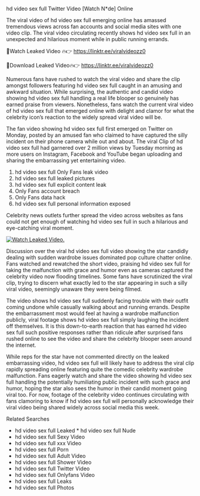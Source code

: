 ﻿hd video sex full Twitter Video [Watch N*de] Online

The viral video of ﻿hd video sex full emerging online has amassed tremendous views across fan accounts and social media sites with one video clip. The viral video circulating recently shows ﻿hd video sex full in an unexpected and hilarious moment while in public running errands. 

🔴Watch Leaked Video 🔥👉  https://linktr.ee/viralvideozz0 

🔴Download Leaked Video🔥👉  https://linktr.ee/viralvideozz0 

Numerous fans have rushed to watch the viral video and share the clip amongst followers featuring ﻿hd video sex full caught in an amusing and awkward situation. While surprising, the authentic and candid video showing ﻿hd video sex full handling a real life blooper so genuinely has earned praise from viewers. Nonetheless, fans watch the current viral video of ﻿hd video sex full that emerged online with delight and clamor for what the celebrity icon’s reaction to the widely spread viral video will be.

The fan video showing ﻿hd video sex full first emerged on Twitter on Monday, posted by an amused fan who claimed to have captured the silly incident on their phone camera while out and about. The viral Clip of ﻿hd video sex full had garnered over 2 million views by Tuesday morning as more users on Instagram, Facebook and YouTube began uploading and sharing the embarrassing yet entertaining video. 

1. ﻿hd video sex full Only Fans leak video
2. ﻿hd video sex full leaked pictures
3. ﻿hd video sex full explicit content leak
4. Only Fans account breach
5. Only Fans data hack
6. ﻿hd video sex full personal information exposed

Celebrity news outlets further spread the video across websites as fans could not get enough of watching ﻿hd video sex full in such a hilarious and eye-catching viral moment. 

[![Watch Leaked Video.](https://miro.medium.com/v2/resize:fit:828/format:webp/1*cilzJN44JGOrTw9NJCrNHA.gif "Watch Leaked Video")](https://linktr.ee/viralvideozz0)

Discussion over the viral ﻿hd video sex full video showing the star candidly dealing with sudden wardrobe issues dominated pop culture chatter online. Fans watched and rewatched the short video, praising ﻿hd video sex full for taking the malfunction with grace and humor even as cameras captured the celebrity video now flooding timelines. Some fans have scrutinized the viral clip, trying to discern what exactly led to the star appearing in such a silly viral video, seemingly unaware they were being filmed.

The video shows ﻿hd video sex full suddenly facing trouble with their outfit coming undone while casually walking about and running errands. Despite the embarrassment most would feel at having a wardrobe malfunction publicly, viral footage shows ﻿hd video sex full simply laughing the incident off themselves. It is this down-to-earth reaction that has earned ﻿hd video sex full such positive responses rather than ridicule after surprised fans rushed online to see the video and share the celebrity blooper seen around the internet.  

While reps for the star have not commented directly on the leaked embarrassing video, ﻿hd video sex full will likely have to address the viral clip rapidly spreading online featuring quite the comedic celebrity wardrobe malfunction. Fans eagerly watch and share the video showing ﻿hd video sex full handling the potentially humiliating public incident with such grace and humor, hoping the star also sees the humor in their candid moment going viral too. For now, footage of the celebrity video continues circulating with fans clamoring to know if ﻿hd video sex full will personally acknowledge their viral video being shared widely across social media this week.

Related Searches
* ﻿hd video sex full Leaked
﻿* hd video sex full Nude
* ﻿hd video sex full Sexy Video
* ﻿hd video sex full xxx Video
* ﻿hd video sex full Porn
* ﻿hd video sex full Adult Video
* ﻿hd video sex full Shower Video
* ﻿hd video sex full Twitter Video
* ﻿hd video sex full Onlyfans Video
* ﻿hd video sex full Leaks
* ﻿hd video sex full Photos